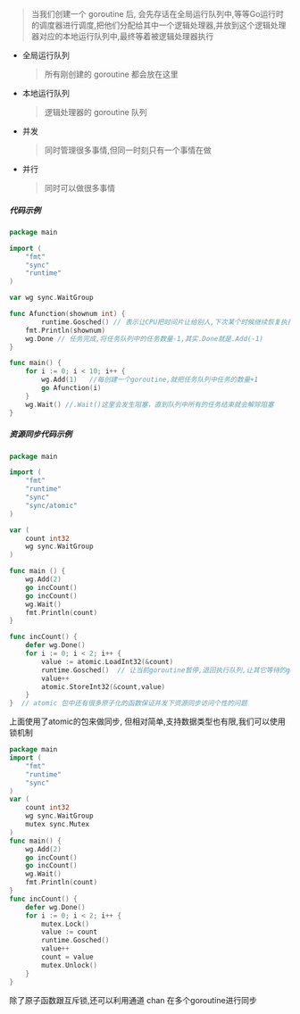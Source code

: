 > 当我们创建一个 goroutine 后, 会先存话在全局运行队列中,等等Go运行时的调度器进行调度,把他们分配给其中一个逻辑处理器,并放到这个逻辑处理器对应的本地运行队列中,最终等着被逻辑处理器执行 

* 全局运行队列 

  > 所有刚创建的 goroutine 都会放在这里

* 本地运行队列

  > 逻辑处理器的 goroutine 队列 

* 并发

  > 同时管理很多事情,但同一时刻只有一个事情在做 

* 并行

  > 同时可以做很多事情

##### 代码示例

```go
package main

import (
	"fmt"
  	"sync"
	"runtime"
)

var wg sync.WaitGroup

func Afunction(shownum int) {
        runtime.Gosched() // 表示让CPU把时间片让给别人,下次某个时候继续恢复执行该goroutine
  	fmt.Println(shownum)
   	wg.Done // 任务完成,将任务队列中的任务数量-1,其实.Done就是.Add(-1)
}

func main() {
	for i := 0; i < 10; i++ {
		wg.Add(1) 	//每创建一个goroutine,就把任务队列中任务的数量+1
		go Afunction(i)
	}
	wg.Wait() //.Wait()这里会发生阻塞，直到队列中所有的任务结束就会解除阻塞
}
```

##### 资源同步代码示例

```go
package main

import (
  	"fmt"
  	"runtime"
  	"sync"
  	"sync/atomic"
)

var (
	count int32
  	wg sync.WaitGroup
)

func main () {
  	wg.Add(2)
  	go incCount()
  	go incCount()
  	wg.Wait()
  	fmt.Println(count)
}

func incCount() {
  	defer wg.Done()
	for i := 0; i < 2; i++ {
		value := atomic.LoadInt32(&count)
		runtime.Gosched()  // 让当前goroutine暂停,退回执行队列,让其它等待的goroutine运行
		value++
		atomic.StoreInt32(&count,value)
	}
}  // atomic 包中还有很多原子化的函数保证并发下资源同步访问个性的问题
```

上面使用了atomic的包来做同步, 但相对简单,支持数据类型也有限,我们可以使用锁机制

```go
package main
import (
	"fmt"
	"runtime"
	"sync"
)
var (
	count int32
	wg sync.WaitGroup
	mutex sync.Mutex
)
func main() {
	wg.Add(2)
	go incCount()
	go incCount()
	wg.Wait()
	fmt.Println(count)
}
func incCount() {
	defer wg.Done()
	for i := 0; i < 2; i++ {
		mutex.Lock()
		value := count
		runtime.Gosched()
		value++
		count = value
		mutex.Unlock()
	}
}
```

除了原子函数跟互斥锁,还可以利用通道 chan 在多个goroutine进行同步 

